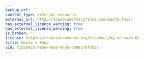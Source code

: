```yaml
---
backup_url: ''
content_type: external-resource
external_url: http://topdocumentaryfilms.com/waste-food/
has_external_licence_warning: true
has_external_license_warning: true
is_broken: ''
license: https://creativecommons.org/licenses/by-nc-sa/4.0/
title: Waste = Food
uid: f1bcbe25-7e5e-4ea9-9756-de98378f7b57
---
```


